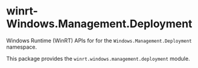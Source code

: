<!-- warning: Please don't edit this file. It was automatically generated. -->

# winrt-Windows.Management.Deployment

Windows Runtime (WinRT) APIs for for the `Windows.Management.Deployment` namespace.

This package provides the `winrt.windows.management.deployment` module.
